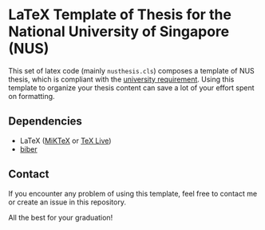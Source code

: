 # LaTeX Template of Thesis for the National University of Singapore (NUS) #

This set of latex code (mainly `nusthesis.cls`) composes a template of NUS thesis, which is compliant with the [university requirement](https://share.nus.edu.sg/registrar/student/info/General-Guidelines-and-Instructions-on-Format-of-Research-Thesis-and-Electronic-Submission.pdf "General Guidelines and Instructions on Format of Research Thesis and Electronic Submission").
Using this template to organize your thesis content can save a lot of your effort spent on formatting. 

## Dependencies ##

- LaTeX ([MiKTeX](https://miktex.org/) or [TeX Live](https://www.tug.org/texlive/))
- [biber](http://biblatex-biber.sourceforge.net/ "Biber: A BibTeX replacement for users of BibLaTeX")

## Contact ##

If you encounter any problem of using this template, feel free to contact me or create an issue in this repository. 

All the best for your graduation!
